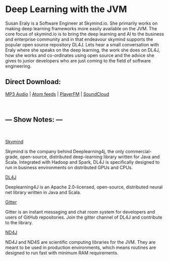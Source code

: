 # Deep Learning with the JVM

Susan Eraly is a Software Engineer at Skymind.io. She primarily works on making deep learning frameworks more easily available on the JVM. The core focus of skymind.io is to bring the deep learning and AI to the business and enterprise community and in that endeavour skymind supports the popular open source repository DL4J. Lets hear a small conversation with Eraly where she speaks on the deep learning, the work she does on DL4J, how she works and co-ordinates using open source and the advice she gives to junior developers who are just coming to the field of software engineering. 

## Direct Download:
[MP3 Audio](https://flawcode.com/static/audio/5.mp3) | [Atom feeds](https://flawcode.com/atom.rss) | [PlayerFM](https://player.fm/series/flawcode-1263695) | [SoundCloud](https://soundcloud.com/flawcode)

&nbsp;

## — Show Notes: —

&nbsp;

[Skymind](https://skymind.ai/)

Skymind is the company behind Deeplearning4j, the only commercial-grade, open-source, distributed deep-learning library written for Java and Scala. Integrated with Hadoop and Spark, DL4J is specifically designed to run in business environments on distributed GPUs and CPUs. 

[DL4J](https://github.com/deeplearning4j/deeplearning4j)

Deeplearning4J is an Apache 2.0-licensed, open-source, distributed neural net library written in Java and Scala. 

[Gitter](https://gitter.im/deeplearning4j/deeplearning4j)

Gitter is an instant messaging and chat room system for developers and users of GitHub repositories. Join the gitter channel of DL4J and contribute to the library. 

[ND4J](http://nd4j.org/)

ND4J and ND4S are scientific computing libraries for the JVM. They are meant to be used in production environments, which means routines are designed to run fast with minimum RAM requirements.
